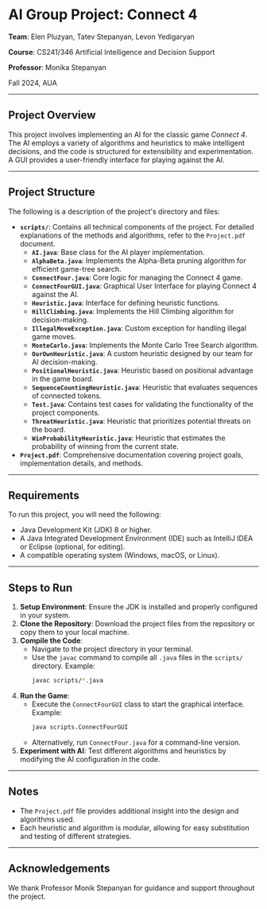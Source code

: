 # AI Group Project: Connect 4

**Team**: Elen Pluzyan, Tatev Stepanyan, Levon Yedigaryan

**Course**: CS241/346 Artificial Intelligence and Decision Support

**Professor**: Monika Stepanyan

Fall 2024, AUA

---

## Project Overview
This project involves implementing an AI for the classic game *Connect 4*. The AI employs a variety of algorithms and heuristics to make intelligent decisions, and the code is structured for extensibility and experimentation. A GUI provides a user-friendly interface for playing against the AI.

---

## Project Structure
The following is a description of the project's directory and files:

- **`scripts/`**: Contains all technical components of the project. For detailed explanations of the methods and algorithms, refer to the `Project.pdf` document.
    - **`AI.java`**: Base class for the AI player implementation.
    - **`AlphaBeta.java`**: Implements the Alpha-Beta pruning algorithm for efficient game-tree search.
    - **`ConnectFour.java`**: Core logic for managing the Connect 4 game.
    - **`ConnectFourGUI.java`**: Graphical User Interface for playing Connect 4 against the AI.
    - **`Heuristic.java`**: Interface for defining heuristic functions.
    - **`HillClimbing.java`**: Implements the Hill Climbing algorithm for decision-making.
    - **`IllegalMoveException.java`**: Custom exception for handling illegal game moves.
    - **`MonteCarlo.java`**: Implements the Monte Carlo Tree Search algorithm.
    - **`OurOwnHeuristic.java`**: A custom heuristic designed by our team for AI decision-making.
    - **`PositionalHeuristic.java`**: Heuristic based on positional advantage in the game board.
    - **`SequenceCountingHeuristic.java`**: Heuristic that evaluates sequences of connected tokens.
    - **`Test.java`**: Contains test cases for validating the functionality of the project components.
    - **`ThreatHeuristic.java`**: Heuristic that prioritizes potential threats on the board.
    - **`WinProbabilityHeuristic.java`**: Heuristic that estimates the probability of winning from the current state.
- **`Project.pdf`**: Comprehensive documentation covering project goals, implementation details, and methods.

---

## Requirements
To run this project, you will need the following:
- Java Development Kit (JDK) 8 or higher.
- A Java Integrated Development Environment (IDE) such as IntelliJ IDEA or Eclipse (optional, for editing).
- A compatible operating system (Windows, macOS, or Linux).

---

## Steps to Run
1. **Setup Environment**: Ensure the JDK is installed and properly configured in your system.
2. **Clone the Repository**: Download the project files from the repository or copy them to your local machine.
3. **Compile the Code**:
   - Navigate to the project directory in your terminal.
   - Use the `javac` command to compile all `.java` files in the `scripts/` directory. Example:
     ```bash
     javac scripts/*.java
     ```
4. **Run the Game**:
   - Execute the `ConnectFourGUI` class to start the graphical interface. Example:
     ```bash
     java scripts.ConnectFourGUI
     ```
   - Alternatively, run `ConnectFour.java` for a command-line version.
5. **Experiment with AI**: Test different algorithms and heuristics by modifying the AI configuration in the code.

---

## Notes
- The `Project.pdf` file provides additional insight into the design and algorithms used.
- Each heuristic and algorithm is modular, allowing for easy substitution and testing of different strategies.

---

## Acknowledgements
We thank Professor Monik Stepanyan for guidance and support throughout the project.
